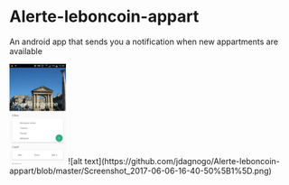 # Alerte-leboncoin-appart
An android app that sends you a notification when new appartments are available 

<img src="https://github.com/jdagnogo/Alerte-leboncoin-appart/blob/master/Screenshot_2017-06-06-16-40-24%5B1%5D.png" width="100">
![alt text](https://github.com/jdagnogo/Alerte-leboncoin-appart/blob/master/Screenshot_2017-06-06-16-40-50%5B1%5D.png)
